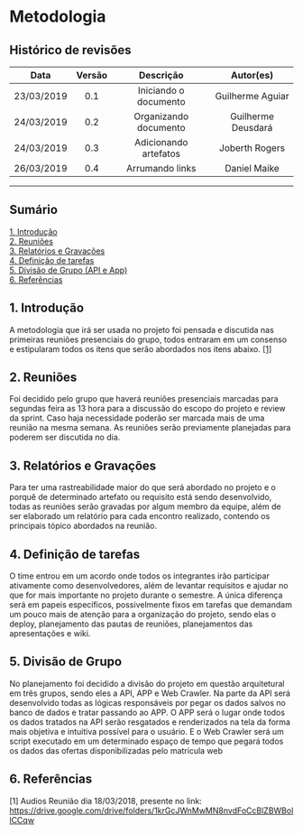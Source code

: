 # Metodologia

## Histórico de revisões
|   Data   |  Versão  |        Descrição       |          Autor(es)          |
|:--------:|:--------:|:----------------------:|:---------------------------:|
|23/03/2019|   0.1    | Iniciando o documento       |   Guilherme Aguiar  |
|24/03/2019|   0.2    | Organizando documento       |   Guilherme Deusdará |
|24/03/2019|   0.3    | Adicionando artefatos       |   Joberth Rogers |
|26/03/2019|   0.4    |  Arrumando links      |   Daniel Maike |

---------------------------

## Sumário
[1. Introdução](#1-introdução) <br>
[2. Reuniões](#2-reuniões) <br>
[3. Relatórios e Gravações](#3-relatórios-e-gravações) <br>
[4. Definição de tarefas](#4-definição-de-tarefas) <br>
[5. Divisão de Grupo (API e App)](#5-divisão-de-grupo)<br>
[6. Referências ](#6-referências)


## 1. Introdução

A metodologia que irá ser usada no projeto foi pensada e discutida nas primeiras reuniões presenciais do grupo, todos entraram em um consenso e estipularam todos os itens que serão abordados nos itens abaixo. [ [1] ](#6-referências) 


## 2. Reuniões

Foi decidido pelo grupo que haverá reuniões presenciais marcadas para segundas feira as 13 hora para a discussão do escopo do projeto e review da sprint. Caso haja necessidade poderão ser marcada mais de uma reunião na mesma semana. As reuniões serão previamente planejadas para poderem ser discutida no dia.  

## 3. Relatórios e Gravações

Para ter uma rastreabilidade maior do que será abordado no projeto e o porquê de determinado artefato ou requisito está sendo desenvolvido, todas as reuniões serão gravadas por algum membro da equipe, além de ser elaborado um relatório para cada encontro realizado, contendo os principais tópico abordados na reunião.

## 4. Definição de tarefas

O time entrou em um acordo onde todos os integrantes irão participar ativamente como desenvolvedores, além de levantar requisitos e ajudar no que for mais importante no projeto durante o semestre. A única diferença será em papeis específicos, possivelmente fixos em tarefas que demandam um pouco mais de atenção para a organização do projeto, sendo elas o deploy, planejamento das pautas de reuniões, planejamentos das apresentações e wiki.  
 

## 5. Divisão de Grupo

No planejamento foi decidido a divisão do projeto em questão arquitetural em três grupos, sendo eles a API, APP e Web Crawler. Na parte da API será desenvolvido todas as lógicas responsáveis por pegar os dados salvos no banco de dados e tratar passando ao APP.  O APP será o lugar onde todos os dados tratados na API serão resgatados e renderizados na tela da forma mais objetiva e intuitiva possível para o usuário. E o Web Crawler será um script executado em um determinado espaço de tempo que pegará todos os dados das ofertas disponibilizadas pelo matrícula web

## 6. Referências

[1] Audios Reunião dia 18/03/2018, presente no link: https://drive.google.com/drive/folders/1krGcJWnMwMN8nvdFoCcBlZBWBollCCqw
